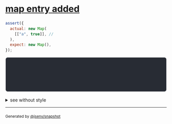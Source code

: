 # [map entry added](../../map.test.js#L5)

```js
assert({
  actual: new Map(
    [["a", true]], //
  ),
  expect: new Map(),
});
```

![img](throw.svg)

<details>
  <summary>see without style</summary>

```console
AssertionError: actual and expect are different

actual: Map(
  "a" => true,
)
expect: Map()
```

</details>


---

<sub>
  Generated by <a href="https://github.com/jsenv/core/tree/main/packages/independent/snapshot">@jsenv/snapshot</a>
</sub>
